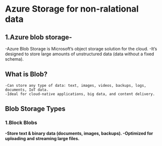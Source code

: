 # Azure Storage for non-ralational data
## 1.Azure blob storage-
  -Azure Blob Storage is Microsoft’s object storage solution for the cloud.
  -It’s designed to store large amounts of unstructured data (data without a fixed schema).
  ## What is Blob?
    -Can store any type of data: text, images, videos, backups, logs, documents, IoT data.
    -Ideal for cloud-native applications, big data, and content delivery.
  
  ## Blob Storage Types
  ### 1.Block Blobs
  **-Store text & binary data (documents, images, backups).
  -Optimized for uploading and streaming large files.**
  







